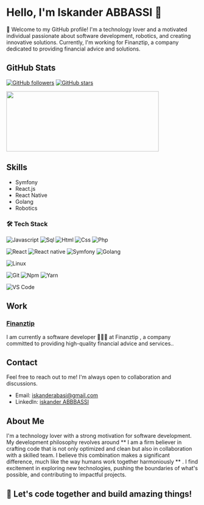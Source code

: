 # Hello, I'm Iskander ABBASSI 🚀

👋 Welcome to my GitHub profile! I'm a technology lover and a motivated individual passionate about software development, robotics, and creating innovative solutions. Currently, I'm working for Finanztip, a company dedicated to providing financial advice and solutions.

## GitHub Stats

[![GitHub followers](https://img.shields.io/github/followers/iskanderAB?label=Followers&style=social)](https://github.com/iskanderAB)
[![GitHub stars](https://img.shields.io/github/stars/iskanderab?style=social)](https://github.com/iskanderab)

<div>
  <span><img align="center" width="400px" height="158px" src="https://github-readme-stats.vercel.app/api?username=iskanderab&count_private=true&theme=highcontrast&show_icons=true" /></span>
</div>

## Skills

- Symfony
- React.js
- React Native
- Golang
- Robotics

  
### 🛠 Tech Stack

![Javascript](http://img.shields.io/badge/-Javascript-fcd400?style=flat-square&logo=javascript&logoColor=black)
![Sql](http://img.shields.io/badge/-Sql-00758f?style=flat-square&logo=Mysql&logoColor=white)
![Html](http://img.shields.io/badge/-Html-e24c27?style=flat-square&logo=html5&logoColor=white)
![Css](http://img.shields.io/badge/-Css-2a65f1?style=flat-square&logo=css3&logoColor=white)
![Php](http://img.shields.io/badge/-Php-767bb3?style=flat-square&logo=php&logoColor=white)

![React](http://img.shields.io/badge/-React-61DAFB?style=flat-square&logo=react&logoColor=white)
![React native](http://img.shields.io/badge/-React_native-61DAFB?style=flat-square&logo=react&logoColor=white)
![Symfony](https://img.shields.io/badge/Symfony-5.x-000000?style=flat&logo=symfony)
![Golang](https://img.shields.io/badge/Go-1.17-00ADD8?style=flat&logo=go)


![Linux](http://img.shields.io/badge/-Linux-fad134?style=flat-square&logo=linux&logoColor=black)


![Git](http://img.shields.io/badge/-Git-white?style=flat-square&logo=git)
![Npm](http://img.shields.io/badge/-Npm-white?style=flat-square&logo=npm&logoColor=white)
![Yarn](http://img.shields.io/badge/-Yarn-2C8EBB?style=flat-square&logo=yarn&logoColor=white)


![VS Code](http://img.shields.io/badge/-VS%20Code-black?style=flat-square&logo=visualstudiocode&logoColor=3aa7f2)


## Work

### [Finanztip](https://www.linkedin.com/company/finanztip)
I am currently a software developer 👨🏻‍💻  at Finanztip , a company committed to providing high-quality financial advice and services.. 


## Contact

Feel free to reach out to me! I'm always open to collaboration and discussions.

- Email: [iskanderabasi@gmail.com](mailto:your.email@example.com)
- LinkedIn: [iskander ABBBASSI](https://www.linkedin.com/in/iskander-abbassi-06807217b)

## About Me

I'm a technology lover with a strong motivation for software development. My development philosophy revolves around ** I am a firm believer in crafting code that is not only optimized and clean but also in collaboration with a skilled team. I believe this combination makes a significant difference, much like the way humans work together harmoniously ** . I find excitement in exploring new technologies, pushing the boundaries of what's possible, and contributing to impactful projects.

## 🚀 Let's code together and build amazing things!

